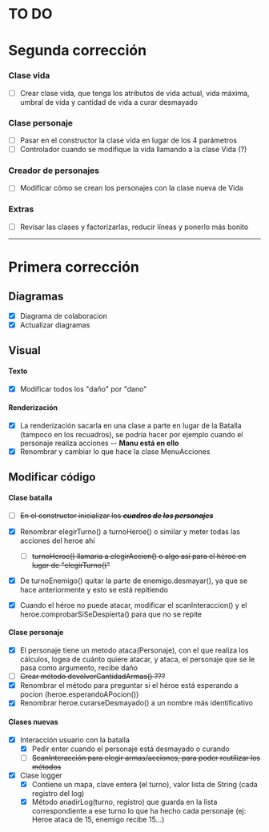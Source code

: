 # TO DO

# Segunda corrección

### Clase vida
- [ ] Crear clase vida, que tenga los atributos de vida actual, vida máxima, umbral de vida y cantidad de vida a curar desmayado

### Clase personaje
- [ ] Pasar en el constructor la clase vida en lugar de los 4 parámetros
- [ ] Controlador cuando se modifique la vida llamando a la clase Vida (?)

### Creador de personajes
- [ ] Modificar cómo se crean los personajes con la clase nueva de Vida

### Extras
- [ ] Revisar las clases y factorizarlas, reducir líneas y ponerlo más bonito


<hr>

# Primera corrección

## Diagramas

- [X] Diagrama de colaboracion
- [X] Actualizar diagramas

## Visual

#### Texto
- [X] Modificar todos los "daño" por "dano"

#### Renderización
- [X] La renderización sacarla en una clase a parte en lugar de la Batalla (tampoco en los recuadros), se podría hacer por ejemplo cuando el personaje realiza acciones -- <b>Manu está en ello</b>
- [x] Renombrar y cambiar lo que hace la clase MenuAcciones

## Modificar código
#### Clase batalla
- [ ] ~~En el constructor inicializar los <b><i>cuadros de los personajes</i></b>~~

- [X] Renombrar elegirTurno() a turnoHeroe() o similar y meter todas las acciones del heroe ahí
    - [ ] ~~turnoHeroe() llamaria a elegirAccion() o algo así para el héroe en lugar de "elegirTurno()"~~
- [X] De turnoEnemigo() quitar la parte de enemigo.desmayar(), ya que se hace anteriormente y esto se está repitiendo
- [X] Cuando el héroe no puede atacar, modificar el scanInteraccion() y el heroe.comprobarSiSeDespierta() para que no se repite

#### Clase personaje
- [X] El personaje tiene un metodo ataca(Personaje), con el que realiza los cálculos, logea de cuánto quiere atacar, y ataca, el personaje que se le pasa como argumento, recibe daño       
- [ ] ~~Crear método devolverCantidadArmas() ???~~
- [X] Renombrar el método para preguntar si el héroe está esperando a pocion (heroe.esperandoAPocion())
- [X] Renombrar heroe.curarseDesmayado() a un nombre más identificativo

#### Clases nuevas

- [X] Interacción usuario con la batalla
    - [X] Pedir enter cuando el personaje está desmayado o curando
    - [ ] ~~ScanInteracción para elegir armas/acciones, para poder reutilizar los métodos~~

- [X] Clase logger
    - [X] Contiene un mapa, clave entera (el turno), valor lista de String (cada registro del log)
    - [X] Método anadirLog(turno, registro) que guarda en la lista correspondiente a ese turno lo que ha hecho cada personaje (ej: Heroe ataca de 15, enemigo recibe 15...)
